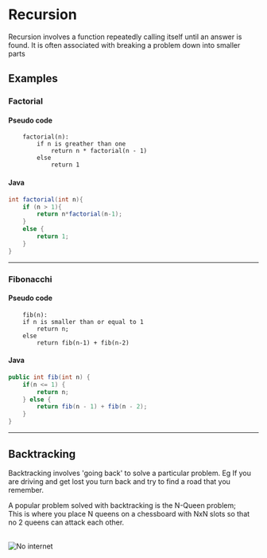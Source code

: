 # Recursion

Recursion involves a function repeatedly calling itself until an answer is found.
It is often associated with breaking a problem down into smaller parts
<br>

## Examples

### Factorial
#### Pseudo code
```pseudo
	factorial(n):
		if n is greather than one
			return n * factorial(n - 1)
		else
			return 1
```
#### Java
```Java
int factorial(int n){
    if (n > 1){
        return n*factorial(n-1);
    }
    else {
        return 1;
    }
}
```

___

### Fibonacchi
#### Pseudo code
```pseudo
	fib(n):
	if n is smaller than or equal to 1
		return n;
	else
		return fib(n-1) + fib(n-2)
```
#### Java
```Java
public int fib(int n) {
    if(n <= 1) {
        return n;
    } else {
        return fib(n - 1) + fib(n - 2);
    }
}
```

___

## Backtracking

Backtracking involves 'going back' to solve a particular problem.
Eg If you are driving and get lost you turn back and try to find a road that you remember.

A popular problem solved with backtracking is the N-Queen problem;<br>
This is where you place N queens on a chessboard with NxN slots so that no 2 queens
can attack each other.

<br>![No internet](http://i.imgur.com/O3cGlYv.gif)
